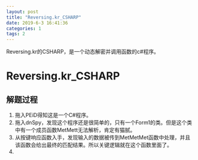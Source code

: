 ```yaml
---
layout: post
title: "Reversing.kr_CSHARP"
date: 2019-6-3 16:41:36
categories: 1
tags: 2
---
```




Reversing.kr的CSHARP，是一个动态解密并调用函数的c#程序。

# Reversing.kr_CSHARP

## 解题过程

1. 拖入PEiD得知这是一个C#程序。
2. 拖入dnSpy，发现这个程序还是很简单的，只有一个Form1的类。但是这个类中有一个成员函数MetMett无法解析，肯定有猫腻。
3. 从按键响应函数入手，发现输入的数据被传到MetMetMet函数中处理，并且该函数会给出最终的匹配结果。所以关键逻辑就在这个函数里面了。
4. 

